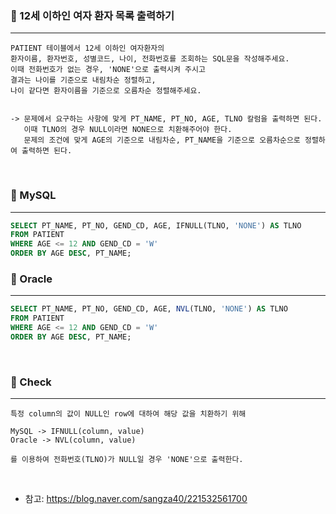 ### 📖 12세 이하인 여자 환자 목록 출력하기
---
```
PATIENT 테이블에서 12세 이하인 여자환자의 
환자이름, 환자번호, 성별코드, 나이, 전화번호를 조회하는 SQL문을 작성해주세요. 
이때 전화번호가 없는 경우, 'NONE'으로 출력시켜 주시고 
결과는 나이를 기준으로 내림차순 정렬하고, 
나이 같다면 환자이름을 기준으로 오름차순 정렬해주세요.


-> 문제에서 요구하는 사항에 맞게 PT_NAME, PT_NO, AGE, TLNO 칼럼을 출력하면 된다.
   이때 TLNO의 경우 NULL이라면 NONE으로 치환해주어야 한다.
   문제의 조건에 맞게 AGE의 기준으로 내림차순, PT_NAME을 기준으로 오름차순으로 정렬하여 출력하면 된다.

```

<br>

### 📖 MySQL
---
```SQL
SELECT PT_NAME, PT_NO, GEND_CD, AGE, IFNULL(TLNO, 'NONE') AS TLNO
FROM PATIENT
WHERE AGE <= 12 AND GEND_CD = 'W'
ORDER BY AGE DESC, PT_NAME;
```

### 📖 Oracle
---
```SQL
SELECT PT_NAME, PT_NO, GEND_CD, AGE, NVL(TLNO, 'NONE') AS TLNO
FROM PATIENT
WHERE AGE <= 12 AND GEND_CD = 'W'
ORDER BY AGE DESC, PT_NAME;
```

<br>

### 📖 Check
---
```
특정 column의 값이 NULL인 row에 대하여 해당 값을 치환하기 위해

MySQL -> IFNULL(column, value)
Oracle -> NVL(column, value)

를 이용하여 전화번호(TLNO)가 NULL일 경우 'NONE'으로 출력한다.
```

<br> 

- 참고: https://blog.naver.com/sangza40/221532561700